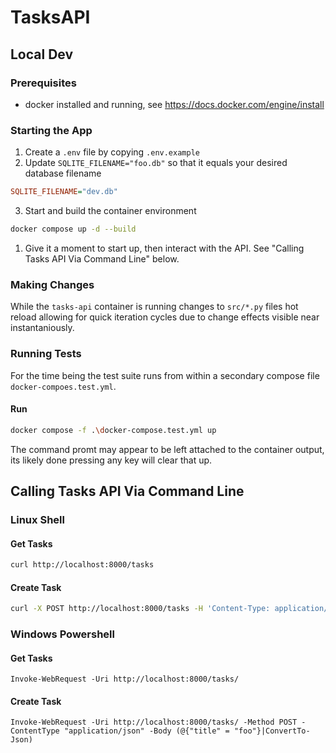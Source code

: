 # TasksAPI

## Local Dev
### Prerequisites
 - docker installed and running, see https://docs.docker.com/engine/install

### Starting the App
1. Create a `.env` file by copying `.env.example`
2. Update `SQLITE_FILENAME="foo.db"` so that it equals your desired database filename
```ini
SQLITE_FILENAME="dev.db"
```
3. Start and build the container environment
```sh
docker compose up -d --build
```
1. Give it a moment to start up, then interact with the API. See "Calling Tasks API Via Command Line" below.

### Making Changes
While the `tasks-api` container is running changes to `src/*.py` files hot reload allowing for quick iteration cycles due to change effects visible near instantaniously.

### Running Tests
For the time being the test suite runs from within a secondary compose file `docker-compoes.test.yml`.

#### Run
```sh
docker compose -f .\docker-compose.test.yml up
```

The command promt may appear to be left attached to the container output, its likely done pressing any key will clear that up.

## Calling Tasks API Via Command Line
### Linux Shell
#### Get Tasks
```sh
curl http://localhost:8000/tasks
```
#### Create Task
```sh
curl -X POST http://localhost:8000/tasks -H 'Content-Type: application/json' -d '{"title": "foo"}'
```

### Windows Powershell
#### Get Tasks
```pwsh
Invoke-WebRequest -Uri http://localhost:8000/tasks/
```
#### Create Task
```pwsh
Invoke-WebRequest -Uri http://localhost:8000/tasks/ -Method POST -ContentType "application/json" -Body (@{"title" = "foo"}|ConvertTo-Json)
```

